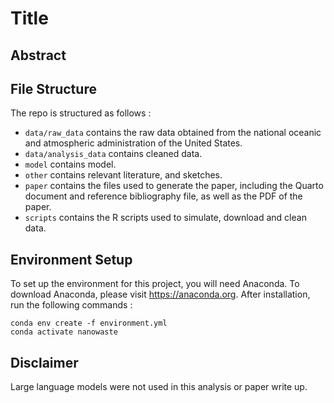# Title

## Abstract

## File Structure

The repo is structured as follows :

-   `data/raw_data` contains the raw data obtained from the national oceanic and atmospheric administration of the United States. 
-   `data/analysis_data` contains cleaned data.
-   `model` contains model. 
-   `other` contains relevant literature, and sketches.
-   `paper` contains the files used to generate the paper, including the Quarto document and reference bibliography file, as well as the PDF of the paper. 
-   `scripts` contains the R scripts used to simulate, download and clean data.

## Environment Setup
To set up the environment for this project, you will need Anaconda.
To download Anaconda, please visit https://anaconda.org.
After installation, run the following commands :
```
conda env create -f environment.yml
conda activate nanowaste
```
## Disclaimer

Large language models were not used in this analysis or paper write up. 
